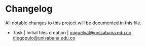 # Changelog ##
All notable changes to this project will be documented in this file.

* Task | Initial files creation | miguelval@unisabana.edu.co
diegopulo@unisabana.edu.co